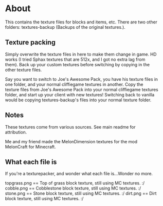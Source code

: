 # About
This contains the texture files for blocks and items, etc.  There are two other folders: textures-backup (Backups of the original textures.).

## Texture packing
Simply overwrite the texture files in here to make them change in game.  HD works (I tried Sphax textures that are 512x, and I got no extra lag from them).  Back up your custom textures before switching by copying in the other texture files.

Say you want to switch to Joe's Awesome Pack, you have his texture files in one folder, and your normal cliffiegame textures in another.  Copy the texture files from Joe's Awesome Pack into your normal cliffiegame textures folder, and start up your client with new textures!  Switching back to vanilla would be copying textures-backup's files into your normal texture folder.

## Notes
These textures come from various sources.  See main readme for attribution.

Me and my friend made the MelonDimension textures for the mod MelonCraft for Minecraft.

## What each file is
If you're a texturepacker, and wonder what each file is...Wonder no more.

topgrass.png == Top of grass block texture, still using MC textures.  :/
cobble.png == Cobblestone block texture, still using MC textures.  :/
stone.png == Stone block texture, still using MC textures.  :/
dirt.png == Dirt block texture, still using MC textures.  :/
